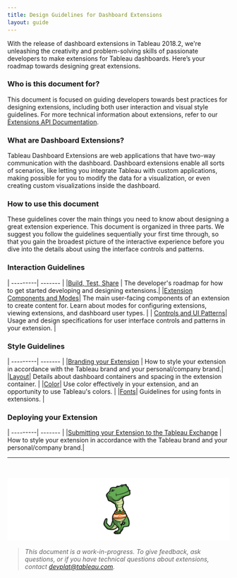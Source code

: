 ```yaml
---
title: Design Guidelines for Dashboard Extensions
layout: guide
---
```


With the release of dashboard extensions in Tableau 2018.2, we're unleashing the creativity and problem-solving skills of passionate developers to make extensions for Tableau dashboards. Here’s your roadmap towards designing great extensions.

### Who is this document for?

This document is focused on guiding developers towards best practices for designing extensions, including both user interaction and visual style guidelines. For more technical information about extensions, refer to our <a href="../dashext/trex_getstarted.html" target="_blank">Extensions API Documentation</a>.


### What are Dashboard Extensions?

Tableau Dashboard Extensions are web applications that have two-way communication with the dashboard. Dashboard extensions enable all sorts of scenarios, like letting you integrate Tableau with custom applications, making possible for you to modify the data for a visualization, or even creating custom visualizations inside the dashboard. 



### How to use this document

These guidelines cover the main things you need to know about designing a great extension experience. This document is organized in three parts. We suggest you follow the guidelines sequentially your first time through, so that you gain the broadest picture of the interactive experience before you dive into the details about using the interface controls and patterns.  



### Interaction Guidelines

| ---------| ------- | 
|[Build, Test, Share](./Interaction_Guidelines/ux_build_test) | The developer's roadmap for how to get started developing and designing extensions.|
|[Extension Components and Modes](./Interaction_Guidelines/ux_components_modes)| The main user-facing components of an extension to create content for. Learn about modes for configuring extensions, viewing extensions, and dashboard user types. |
| [Controls and UI Patterns](./Interaction_Guidelines/ux_controls_ui_patterns)| Usage and design specifications for user interface controls and patterns in your extension. |


### Style Guidelines

| ---------| ------- | 
|[Branding your Extension](./Style_Guidelines/ux_branding) | How to style your extension in accordance with the Tableau brand and your personal/company brand.|
|[Layout](./Style_Guidelines/ux_layout)| Details about dashboard containers and spacing in the extension container. |
|[Color](./Style_Guidelines/ux_color)| Use color effectively in your extension, and an opportunity to use Tableau's colors. |
|[Fonts](./Style_Guidelines/ux_fonts)| Guidelines for using fonts in extensions. |


### Deploying your Extension

| ---------| ------- | 
|[Submitting your Extension to the Tableau Exchange](ux_extension_gallery) | How to style your extension in accordance with the Tableau brand and your personal/company brand.|


---
&nbsp;

![Extensions are made using a manifest file called a .trex! FreLard stands for the Seattle neighborhoods of Fremont and Wallingford, where Tableau's headquarters stands.](./imgs/trex.png)

>*This document is a work-in-progress. To give feedback, ask questions, or if you have technical questions about extensions, contact [devplat@tableau.com](mailto:devplat@tableau.com).*